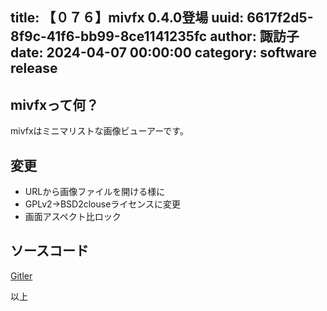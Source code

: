 title: 【０７６】mivfx 0.4.0登場
uuid: 6617f2d5-8f9c-41f6-bb99-8ce1141235fc
author: 諏訪子
date: 2024-04-07 00:00:00
category: software release
----
## mivfxって何？
mivfxはミニマリストな画像ビューアーです。

## 変更
* URLから画像ファイルを開ける様に
* GPLv2→BSD2clouseライセンスに変更
* 画面アスペクト比ロック

## ソースコード
[Gitler](https://gitler.moe/suwako/mivfx)

以上
